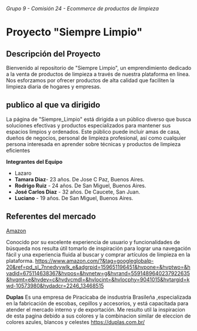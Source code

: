 *Grupo 9 - Comisión 24 - Ecommerce de productos de limpieza*

# Proyecto "Siempre Limpio"


## Descripción del Proyecto

Bienvenido al repositorio de "Siempre Limpio", un emprendimiento dedicado a la venta de productos de limpieza a través de nuestra plataforma en línea. Nos esforzamos por ofrecer productos de alta calidad que faciliten la limpieza diaria de hogares y empresas.

## publico al que va dirigido
La página de "Siempre_Limpio" está dirigida a un público diverso que busca soluciones efectivas y productos especializados para mantener sus espacios limpios y ordenados. Este público puede incluir amas de casa, dueños de negocios, personal de limpieza profesional, así como cualquier persona interesada en aprender sobre técnicas y productos de limpieza eficientes


**Integrantes del Equipo**

   * Lazaro
   * **Tamara Diaz**- 23 años. De Jose C Paz, Buenos Aires.
   * **Rodrigo Ruiz** - 24 años. De San Miguel, Buenos Aires.
   * **José Carlos Diaz** -  32 años. De Caucete, San Juan.
   * **Luciano** - 19 años. De San Miguel, Buenos Aires.


## Referentes del mercado

[Amazon](https://www.amazon.com/)

 Conocido por su excelente experiencia de usuario y funcionalidades de búsqueda nos resulta útil tomarlo de inspiración para lograr una navegación fácil y una experiencia fluida al buscar y comprar artículos de limpieza en la plataforma.
 https://www.amazon.com/?&tag=googleglobalp-20&ref=pd_sl_7nnedyywlk_e&adgrpid=159651196451&hvpone=&hvptwo=&hvadid=675114638367&hvpos=&hvnetw=g&hvrand=5591489640237922635&hvqmt=e&hvdev=c&hvdvcmdl=&hvlocint=&hvlocphy=9041015&hvtargid=kwd-10573980&hydadcr=2246_13468515
 
 **Duplas**
 Es una empresa de Piracicaba de insdustria Brasileña ,especializada en la fabricación de escobas, cepillos y accesorios, y está capacitada para atender el mercado interno y de exportación.
 Me resulto util la inspiracion de esta pagina debido a sus colores y la
 combinacion similar de eleccion de colores azules, blancos y celestes 
 https://duplas.com.br/


 



